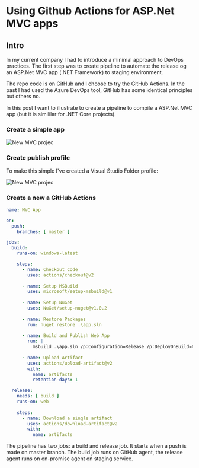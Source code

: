# Using Github Actions for ASP.Net MVC apps

## Intro
In my current company I had to introduce a minimal approach to DevOps practices. The first step was to create pipeline to automate the release og an ASP.Net MVC app (.NET Framework) to staging environment.

The repo code is on GitHub and I choose to try the GitHub Actions. In the past I had used the Azure DevOps tool, GitHub has some identical principles but others no.

In this post I want to illustrate to create a pipeline to compile a ASP.Net MVC app (but it is simililar for .NET Core projects).

### Create a simple app

![New MVC projec](file:///./assets/img_1.png "New MVC project")

### Create publish profile

To make this simple I've created a Visual Studio Folder profile:

![New MVC projec](file:///./assets/img_2.png "New MVC project")

### Create a new a GitHub Actions

```yaml
name: MVC App

on:
  push:
    branches: [ master ]

jobs:
  build:
    runs-on: windows-latest

    steps:
      - name: Checkout Code
        uses: actions/checkout@v2
        
      - name: Setup MSBuild
        uses: microsoft/setup-msbuild@v1
      
      - name: Setup NuGet
        uses: NuGet/setup-nuget@v1.0.2
        
      - name: Restore Packages
        run: nuget restore .\app.sln
        
      - name: Build and Publish Web App
        run: |
          msbuild .\app.sln /p:Configuration=Release /p:DeployOnBuild=true /p:PublishProfile=FolderProfile
		  
      - name: Upload Artifact
        uses: actions/upload-artifact@v2
        with:
          name: artifacts
          retention-days: 1

  release:
    needs: [ build ]
    runs-on: web
    
    steps:
      - name: Download a single artifact
        uses: actions/download-artifact@v2
        with:
          name: artifacts
```

The pipeline has two jobs: a build and release job. It starts when a push is made on master branch.
The build job runs on GitHub agent, the release agent runs on on-promise agent on staging service.
